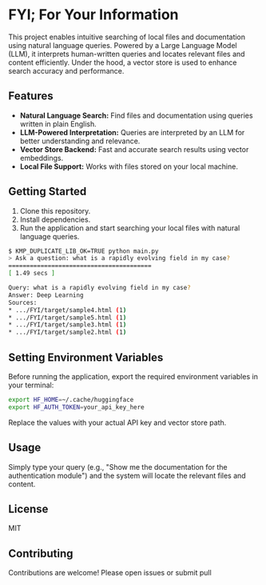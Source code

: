 # FYI; For Your Information

This project enables intuitive searching of local files and documentation using natural language queries. Powered by a Large Language Model (LLM), it interprets human-written queries and locates relevant files and content efficiently. Under the hood, a vector store is used to enhance search accuracy and performance.

## Features

- **Natural Language Search:** Find files and documentation using queries written in plain English.
- **LLM-Powered Interpretation:** Queries are interpreted by an LLM for better understanding and relevance.
- **Vector Store Backend:** Fast and accurate search results using vector embeddings.
- **Local File Support:** Works with files stored on your local machine.

## Getting Started

1. Clone this repository.
2. Install dependencies.
3. Run the application and start searching your local files with natural language queries.

```bash
$ KMP_DUPLICATE_LIB_OK=TRUE python main.py
> Ask a question: what is a rapidly evolving field in my case?
========================================
[ 1.49 secs ]

Query: what is a rapidly evolving field in my case?
Answer: Deep Learning
Sources:
* .../FYI/target/sample4.html (1)
* .../FYI/target/sample5.html (1)
* .../FYI/target/sample3.html (1)
* .../FYI/target/sample2.html (1) 
```

## Setting Environment Variables

Before running the application, export the required environment variables in your terminal:

```bash
export HF_HOME=~/.cache/huggingface
export HF_AUTH_TOKEN=your_api_key_here
```

Replace the values with your actual API key and vector store path.

## Usage

Simply type your query (e.g., "Show me the documentation for the authentication module") and the system will locate the relevant files and content.

## License

MIT

## Contributing

Contributions are welcome! Please open issues or submit pull